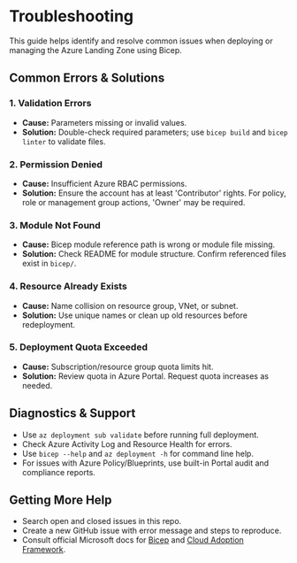 # Troubleshooting

This guide helps identify and resolve common issues when deploying or managing the Azure Landing Zone using Bicep.

## Common Errors & Solutions
### 1. Validation Errors
- **Cause:** Parameters missing or invalid values.
- **Solution:** Double-check required parameters; use `bicep build` and `bicep linter` to validate files.

### 2. Permission Denied
- **Cause:** Insufficient Azure RBAC permissions.
- **Solution:** Ensure the account has at least 'Contributor' rights. For policy, role or management group actions, 'Owner' may be required.

### 3. Module Not Found
- **Cause:** Bicep module reference path is wrong or module file missing.
- **Solution:** Check README for module structure. Confirm referenced files exist in `bicep/`.

### 4. Resource Already Exists
- **Cause:** Name collision on resource group, VNet, or subnet.
- **Solution:** Use unique names or clean up old resources before redeployment.

### 5. Deployment Quota Exceeded
- **Cause:** Subscription/resource group quota limits hit.
- **Solution:** Review quota in Azure Portal. Request quota increases as needed.

## Diagnostics & Support
- Use `az deployment sub validate` before running full deployment.
- Check Azure Activity Log and Resource Health for errors.
- Use `bicep --help` and `az deployment -h` for command line help.
- For issues with Azure Policy/Blueprints, use built-in Portal audit and compliance reports.

## Getting More Help
- Search open and closed issues in this repo.
- Create a new GitHub issue with error message and steps to reproduce.
- Consult official Microsoft docs for [Bicep](https://learn.microsoft.com/en-us/azure/azure-resource-manager/bicep/) and [Cloud Adoption Framework](https://learn.microsoft.com/en-us/azure/cloud-adoption-framework/).
